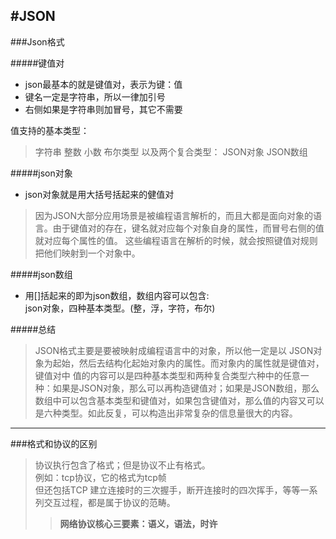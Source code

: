 #JSON
---
###Json格式

#####键值对
+ json最基本的就是键值对，表示为键：值
+ 键名一定是字符串，所以一律加引号
+ 右侧如果是字符串则加冒号，其它不需要

值支持的基本类型：
>字符串
整数
小数
布尔类型
以及两个复合类型：
JSON对象
JSON数组

#####json对象
* json对象就是用大括号括起来的健值对
>因为JSON大部分应用场景是被编程语言解析的，而且大都是面向对象的语言。由于键值对的存在，键名就对应每个对象自身的属性，而冒号右侧的值就对应每个属性的值。
这些编程语言在解析的时候，就会按照键值对规则把他们映射到一个对象中。

#####json数组
* 用[]括起来的即为json数组，数组内容可以包含:<br>json对象，四种基本类型。(整，浮，字符，布尔)

#####总结
>JSON格式主要是要被映射成编程语言中的对象，所以他一定是以 JSON对象为起始，然后去结构化起始对象内的属性。而对象内的属性就是键值对，键值对中 值的内容可以是四种基本类型和两种复合类型六种中的任意一种：如果是JSON对象，那么可以再构造键值对；如果是JSON数组，那么数组中可以包含基本类型和键值对，如果包含键值对，那么值的内容又可以是六种类型。如此反复，可以构造出非常复杂的信息量很大的内容。 


---
###格式和协议的区别

>协议执行包含了格式；但是协议不止有格式。<br/>
>例如：tcp协议，它的格式为tcp帧<br/>
>但还包括TCP 建立连接时的三次握手，断开连接时的四次挥手，等等一系列交互过程，都是属于协议的范畴。
>>**网络协议核心三要素：语义，语法，时许**